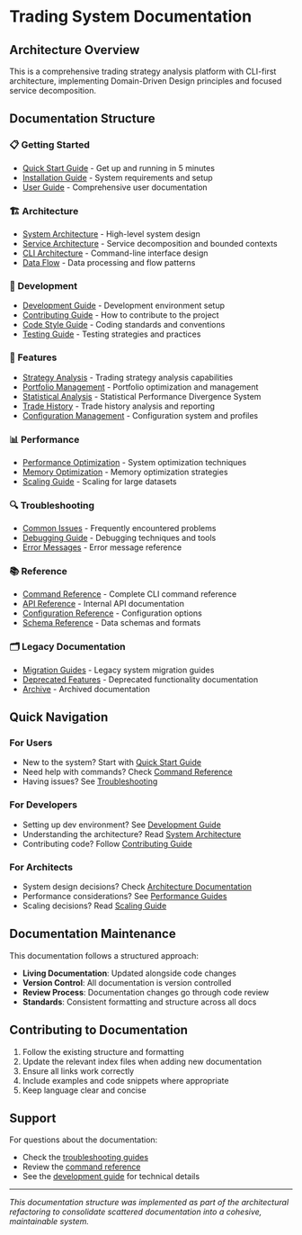 # Trading System Documentation

## Architecture Overview

This is a comprehensive trading strategy analysis platform with CLI-first architecture, implementing Domain-Driven Design principles and focused service decomposition.

## Documentation Structure

### 📋 Getting Started

- [Quick Start Guide](./getting-started/QUICK_START.md) - Get up and running in 5 minutes
- [Installation Guide](./getting-started/INSTALLATION.md) - System requirements and setup
- [User Guide](./USER_GUIDE.md) - Comprehensive user documentation

### 🏗️ Architecture

- [System Architecture](./architecture/SYSTEM_ARCHITECTURE.md) - High-level system design
- [Service Architecture](./architecture/SERVICE_ARCHITECTURE.md) - Service decomposition and bounded contexts
- [CLI Architecture](./architecture/CLI_ARCHITECTURE.md) - Command-line interface design
- [Data Flow](./architecture/DATA_FLOW.md) - Data processing and flow patterns

### 🔧 Development

- [Development Guide](./development/DEVELOPMENT_GUIDE.md) - Development environment setup
- [Contributing Guide](./development/CONTRIBUTING.md) - How to contribute to the project
- [Code Style Guide](./development/CODE_STYLE.md) - Coding standards and conventions
- [Testing Guide](./development/TESTING.md) - Testing strategies and practices

### 🚀 Features

- [Strategy Analysis](./features/STRATEGY_ANALYSIS.md) - Trading strategy analysis capabilities
- [Portfolio Management](./features/PORTFOLIO_MANAGEMENT.md) - Portfolio optimization and management
- [Statistical Analysis](./features/STATISTICAL_ANALYSIS.md) - Statistical Performance Divergence System
- [Trade History](./features/TRADE_HISTORY.md) - Trade history analysis and reporting
- [Configuration Management](./features/CONFIGURATION.md) - Configuration system and profiles

### 📊 Performance

- [Performance Optimization](./performance/PERFORMANCE_OPTIMIZATION_GUIDE.md) - System optimization techniques
- [Memory Optimization](./performance/MEMORY_OPTIMIZATION.md) - Memory optimization strategies
- [Scaling Guide](./performance/SCALING.md) - Scaling for large datasets

### 🔍 Troubleshooting

- [Common Issues](./troubleshooting/COMMON_ISSUES.md) - Frequently encountered problems
- [Debugging Guide](./troubleshooting/DEBUGGING.md) - Debugging techniques and tools
- [Error Messages](./troubleshooting/ERROR_MESSAGES.md) - Error message reference

### 📚 Reference

- [Command Reference](./reference/COMMAND_REFERENCE.md) - Complete CLI command reference
- [API Reference](./reference/API_REFERENCE.md) - Internal API documentation
- [Configuration Reference](./reference/CONFIGURATION_REFERENCE.md) - Configuration options
- [Schema Reference](./reference/SCHEMA_REFERENCE.md) - Data schemas and formats

### 🗂️ Legacy Documentation

- [Migration Guides](./legacy/MIGRATION_GUIDES.md) - Legacy system migration guides
- [Deprecated Features](./legacy/DEPRECATED.md) - Deprecated functionality documentation
- [Archive](./legacy/ARCHIVE.md) - Archived documentation

## Quick Navigation

### For Users

- New to the system? Start with [Quick Start Guide](./getting-started/QUICK_START.md)
- Need help with commands? Check [Command Reference](./reference/COMMAND_REFERENCE.md)
- Having issues? See [Troubleshooting](./troubleshooting/COMMON_ISSUES.md)

### For Developers

- Setting up dev environment? See [Development Guide](./development/DEVELOPMENT_GUIDE.md)
- Understanding the architecture? Read [System Architecture](./architecture/SYSTEM_ARCHITECTURE.md)
- Contributing code? Follow [Contributing Guide](./development/CONTRIBUTING.md)

### For Architects

- System design decisions? Check [Architecture Documentation](./architecture/)
- Performance considerations? See [Performance Guides](./performance/)
- Scaling decisions? Read [Scaling Guide](./performance/SCALING.md)

## Documentation Maintenance

This documentation follows a structured approach:

- **Living Documentation**: Updated alongside code changes
- **Version Control**: All documentation is version controlled
- **Review Process**: Documentation changes go through code review
- **Standards**: Consistent formatting and structure across all docs

## Contributing to Documentation

1. Follow the existing structure and formatting
2. Update the relevant index files when adding new documentation
3. Ensure all links work correctly
4. Include examples and code snippets where appropriate
5. Keep language clear and concise

## Support

For questions about the documentation:

- Check the [troubleshooting guides](./troubleshooting/)
- Review the [command reference](./reference/)
- See the [development guide](./development/) for technical details

---

_This documentation structure was implemented as part of the architectural refactoring to consolidate scattered documentation into a cohesive, maintainable system._
